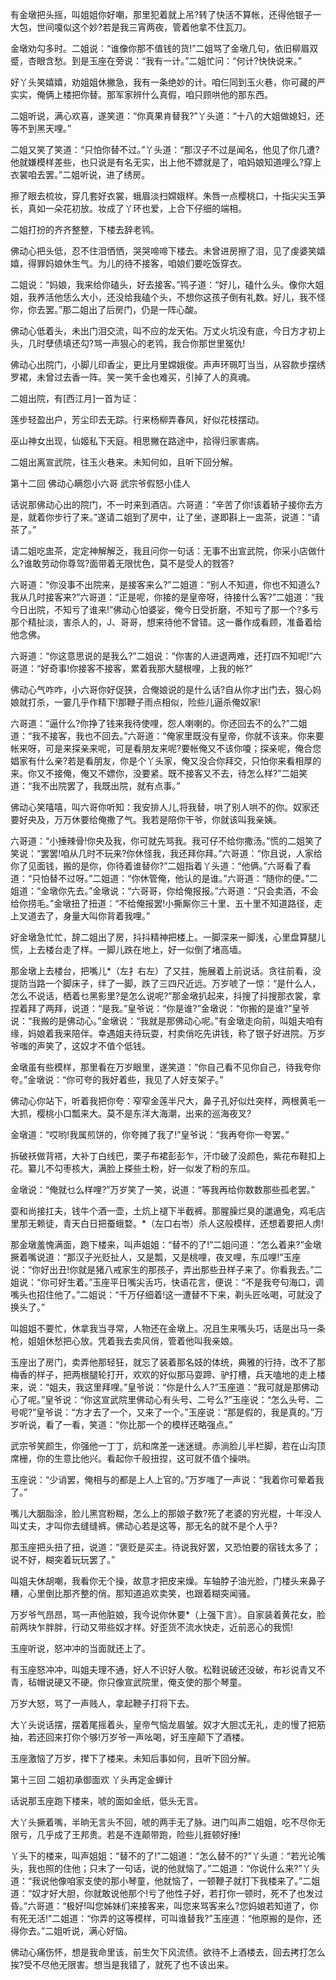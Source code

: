<!-- { "loadSidebar": true } -->
有金墩把头摇，叫姐姐你好嘲，那里犯着就上吊?转了快活不算帐，还得他银子一大包，世间嗄似这个妙?若是我三宵两夜，管着他拿不住瓦刀。

金墩劝勾多时。二姐说：“谁像你那不值钱的货!”二姐骂了金墩几句，依旧柳眉双蹙，杏眼含愁。到是玉座在旁说：“我有一计。”二姐忙问：“何计?快快说来。”

好丫头笑嬉嬉，劝姐姐休撇急，我有一条绝妙的计。咱仨同到玉火巷，你可藏的严实实，俺俩上楼把你替。那军家辨什么真假，咱只顾哄他的那东西。

二姐听说，满心欢喜，遂笑道：“你真果肯替我?”丫头道：“十八的大姐做媳妇，还等不到黑天哩。”

二姐又笑了笑道：“只怕你替不过。”丫头道：“那汉子不过是闻名，他见了你几遭?他就嫌模样差些，也只说是有名无实，出上他不嫖就是了，咱妈娘知道哩么?穿上衣裳咱去罢。”二姐听说，进了绣房。

擦了眼去梳妆，穿几套好衣裳，蛾眉淡扫嫦娥样。朱唇一点樱桃口，十指尖尖玉笋长，真如一朵花初放。妆成了丫环也爱，上合下仔细的端相。

二姐打扮的齐齐整整，下楼去辞老鸨。

佛动心把头低，忍不住泪恓恓，哭哭啼啼下楼去。未曾进房擦了泪，见了虔婆笑嬉嬉，得罪妈娘休生气。为儿的待不接客，咱娘们要吃饭穿衣。

二姐说：“妈娘，我来给你磕头，好去接客。”鸨子道：“好儿，磕什么头。像你大姐姐，我养活他恁么大小，还没给我磕个头，不想你这孩子倒有礼数。好儿，我不怪你，你去罢。”那二姐出了后房门，仍是一阵心酸。

佛动心低着头，未出门泪交流，叫不应的龙天佑。万丈火坑没有底，今日方才初上头，几时孽债填还勾?骂一声狠心的老鸨，我合你那世里冤仇!

佛动心出院门，小脚儿印香尘，更比月里嫦娥俊。声声环珮叮当当，从容款步摆绣罗裙，未曾过去香一阵。笑一笑千金也难买，引掉了人的真魂。

二姐出院，有[西江月]一首为证：

莲步轻盈出户，芳尘印去无踪。行来杨柳弄春风，好似花枝摆动。

巫山神女出现，仙姬私下天庭。相思撇在路途中，拾得归家害病。

二姐出离宣武院，往玉火巷来。未知何如，且听下回分解。

第十二回  佛动心瞒怨小六哥  武宗爷假怒小佳人

话说那佛动心出的院门，不一时来到酒店。六哥道：“辛苦了你!该着轿子接你去方是，就着你步行了来。”遂请二姐到了房中，让了坐，遂即斟上一盅茶，说道：“请茶了。”

请二姐吃盅茶，定定神解解乏，我且问你一句话：无事不出宣武院，你采小店做什么?谁敢劳动你尊驾?面带着无限忧色，莫不是受人的戮答?

六哥道：“你没事不出院来，是接客来么?”二姐道：“别人不知道，你也不知道么?我从几时接客来?”六哥道：“正是呢，你接的是皇帝呀，待接什么客?”二姐道：“我今日出院，不知亏了谁来!”佛动心怕婆娑，俺今日受折磨，不知亏了那一个?多亏那个精扯淡，害杀人的，J、哥哥，想来待他不曾错。这一番作成看顾，准备着给他念佛。

六哥道：“你这意思说的是我么?”二姐说：“你害的人进退两难，还打四不知呢!”六哥道：“好奇事!你接客不接客，累着我那大腿根哩，上我的帐?”

佛动心气咋咋，小六哥你好促狭，合俺娘说的是什么话?自从你才出门去，狠心妈娘就打杀，一霎几乎作精下!那鞭子雨点相似，险些儿逼杀俺奴家!

六哥道：“逼什么?你挣了钱来我待使哩，怨人喇喇的。你还回去不的么?”二姐道：“我不接客，我也不回去。”六哥道：“俺家里既没有皇帝，你就不该来。你来要帐来呀，可是来探亲来呢，可是看朋友来呢?要帐俺又不该你嗄；探亲呢，俺合您娼家有什么亲?若是看朋友，你是个丫头家，俺又没合你拜交，只怕你来看相厚的来。你又不接俺，俺又不嫖你，没要紧。既不接客又不去，待怎么样?”二姐笑道：“我不出院罢了，我既出院，就有点事。”

佛动心笑嘻嘻，叫六哥你听知：我安排人儿,将我替，哄了别人哄不的你。奴家还要好央及，万万休要给俺撒了气。我若是陪你干爷，你就该叫我亲姨。

六哥道：“小捶辣骨!你央及我，你可就先骂我。我可仔不给你撒汤。”慌的二姐笑了笑说：“罢罢!咱从几时不玩来?你休怪我，我还拜你拜。”六哥道：“你且说，人家给你了见面钱，搬的是你，你待着谁替你?”二姐指着丫头道：“他俩。”六哥看了看道：“只怕替不过呀。”二姐道：“你休管俺，他认的是谁。”六哥道：“随你的便。”二姐道：“金墩你先去。”金墩说：“六哥哥，你给俺报报。”六哥道：“只会卖酒，不会给你捞毛。”金墩扭了扭道：“不给俺报罢!小撕厮你三十里、五十里不知道路径，走上叉道去了，身量大叫你背着我哩。”

好金墩急忙忙，辞二姐出了房，抖抖精神把楼上。一脚深来一脚浅，心里盘算腿儿慌，上去楼台走了样。一脚儿跌在地上，好一似倒了堵高墙。

那金墩上去楼台，把嘴儿*（左扌右左）了又拄，施展着上前说话。贪往前看，没提防当路一个脚床子，绊了一脚，跌了三四尺近远。万岁唬了一惊：“是什么人，怎么不说话，栖着乜黑影里?是怎么说呢?”那金墩扒起来，抖搜了抖搜那衣裳，拿捏着拜了两拜，说道：“是我。”皇爷说：“你是谁?”金墩说：“你搬的是谁?”皇爷说：“我搬的是佛动心。”金墩说：“我就是那佛动心呢。”有金墩走向前，叫姐夫咱有缘，妈娘着我来陪伴。幸遇姐夫待玩耍，村卖俏吃先讲钱，称了银子好进院。万岁爷嗤的声笑了，这奴才不值个低钱。

金墩虽有些模样，那里看在万岁眼里，遂笑道：“你自己看不见你自己，待我夸你夸。”金墩说：“你可夸的我好着些，我见了人好支架子。”

佛动心你站下，听着我把你夸：窄窄金莲半尺大，鼻子孔好似灶突样，两根黄毛一大抓，樱桃小口瓢来大。莫不是东洋大海潮，出来的巡海夜叉?

金墩道：“哎哟!我属煎饼的，你夸摊了我了!”皇爷说：“我再夸你一夸罢。”

拆破袄做背褡，大补丁白线巴，栗子布裙彭彭乍，汗巾破了没颜色，紫花布鞋扣上花。纂儿不勾枣核大，满脸上搽些土粉，好一似发了粉的东瓜。

金墩说：“俺就乜么样哩?”万岁笑了一笑，说道：“等我再给你数数那些孤老罢。”

耍和尚接扛夫，钱牛个酒一壶，土炕上褪下半截裤。那腥臊烂臭的邋遢兔，鸡毛店里那无赖徒，青天白日把蚕蛾婺。*（左口右岺）杀人这般模样，还想着要把人虏!

那金墩羞愧满面，跑下楼来，叫声姐姐：“替不的了!”二姐问道：“怎么着来?”金墩撅着嘴说道：“那汉子光贬扯人，又是瓢，又是桃哩，夜叉哩，东瓜哩!”玉座说：“你好出丑!你就是猪八戒家生的那孩子，弄出那些丑样子来了。你看我去。”二姐说：“你可好生着。”玉座平日嘴尖舌巧，快语花言，便说：“不是我夸句海口，调嘴头也招住他了。”二姐说：“千万仔细着!这一遭替不下来，剃头匠吆喝，可就没了换头了。”

叫姐姐不要忙，休拿我当寻常，人物还在金墩上。况且生来嘴头巧，话是出马一条枪，姐姐休愁把心放。凭着我去卖风俏，管着他叫我亲娘。

玉座出了房门，卖弄他那轻狂，就忘了装着那名妓的体统，典雅的行持，改不了那梅香的样子，把两根腿轮打开，欢欢的好似那马耍蹄、驴打槽，兵天嗑地的走上楼来，说：“姐夫，我这里拜哩。”皇爷说：“你是什么人?”玉座道：“我可就是那佛动心了呢。”皇爷说：“你这宣武院里佛动心有头号、二号么?”玉座说：“怎么头号、二号呢?”皇爷说：“方才去了一个，又来了一个。”玉座说：“那是假的，我是真的。”万岁听说，看了一看，笑道：“你比那一个的模样还略强点。”

武宗爷笑颜生，你强他一丁丁，炕和席差一迷迷缝。赤淌脸儿半栏脚，若在山沟顶席栅，你的生意比他兴。看起你千般扭捏，这可就不值个操哄。

玉座说：“少诮罢，俺相与的都是上人上官的。”万岁嗤了一声说：“我着你可晕着我了。”

嘴儿大胭脂涂，脸儿黑宫粉糊，怎么上的那娘子数?死了老婆的穷光棍，十年没人叫丈夫，才叫你去缝缝裤。佛动心若是这等，那无名的就不是个人乎?

那玉座把头扭了扭，说道：“褒贬是买主。待说我好罢，又恐怕要的宿钱太多了；说不好，糊突着玩玩罢了。”

叫姐夫休胡嘲，我看你无个操，故意才把皮来燥。车轴脖子油光脸，门楼头来鼻子糟，心里倒比那齐整的俏。那知道追欢卖笑，也跟着糊突闻骚。

万岁爷气昂昂，骂一声他脏娘，我今说你休要*（上强下言）。自家装着黄花女，脸前两块乍胖胖，行动又带些奴才样。好歪货不流水快走，近前恶心的我慌!

玉座听说，怒冲冲的当面就还上了。

有玉座怒冲冲，叫姐夫理不通，好人不识好人敬。松鞋说破还没破，布衫说青又不青，毡帽说硬又不硬。你只像宣武院里，俺支使的那个琴童。

万岁大怒，骂了一声贱人，拿起鞭子打将下去。

大丫头说话摆，摆着尾摇着头，皇帝气恼龙眉皱。奴才大胆忒无礼，走的慢了把筋抽，若还回来打你个够!万岁爷一声吆喝，好玉座颠下了酒楼。

玉座激恼了万岁，撵下了楼来。未知后事如何，且听下回分解。

第十三回  二姐初承御面欢  丫头再定金蝉计

话说那玉座跑下楼来，唬的面如金纸，低头无言。

大丫头撅着嘴，半晌无言头不回，唬的两手无了脉。进门叫声二姐姐，吃不尽你无限亏，几乎成了王邦贵。若是不连颠带跑，险些儿捱顿好捶!

丫头下的楼来，叫声姐姐：“替不的了!”二姐道：“怎么替不的?”丫头道：“若光论嘴头，我也照的住他；只末了一句话，说的他就恼了。”二姐道：“你说什么来?”丫头道：“我说他像咱家支使的那小琴童，他就恼了，一顿鞭子就打下我楼来了。”二姐道：“奴才好大胆，你就敢说他那个!亏了他性子好，若打你一顿时，死不了也发过昏。”六哥道：“极好!叫您姊妹们来接客来，叫您来骂客来么?您妈娘若知道了，你有死无活!”二姐道：“你弄的这等模样，可叫谁替我?”玉座道：“他原搬的是你，还得你去。”二姐听说，满心好恼。

佛动心痛伤怀，想是我命里该，前生欠下风流债。欲待不上酒楼去，回去拷打怎么挨?受不尽他无限害。想当是我错了，就死了也不该出来。

